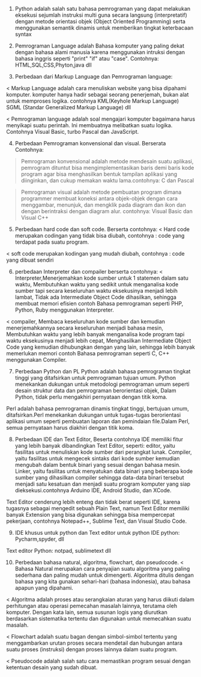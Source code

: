 1. Python adalah salah satu bahasa pemrograman yang dapat melakukan eksekusi sejumlah instruksi multi guna secara langsung (interpretatif) dengan metode orientasi objek (Object Oriented Programming) serta menggunakan semantik dinamis untuk memberikan tingkat keterbacaan syntax

2. Pemrograman Language adalah Bahasa komputer yang paling dekat dengan bahasa alami manusia karena menggunakan intruksi dengan bahasa inggris seperti "print" "if" atau "case". Contohnya: HTML,SQL,CSS,Phyton,java dll

3. Perbedaan dari Markup Language dan Pemrograman language:

< Markup Language adalah cara menuliskan website yang bisa dipahami komputer. komputer hanya hadir sebagai seorang penerjemah, bukan alat untuk memproses logika. contohnya KML(Keyhole Markup Language) SGML (Standar Generalized Markup Language) dll

< Pemrograman language adalah soal mengajari komputer bagaimana harus menyikapi suatu perintah. Ini membuatnya melibatkan suatu logika. Contohnya Visual Basic, turbo Pascal dan JavaScript. 

4. Perbedaan Pemrograman konvensional dan visual. Berserata Contohnya:

> Pemrograman konvensional adalah metode mendesain suatu aplikasi, pemrogram dituntut bisa mengimplementasikan baris demi baris kode program agar bisa menghasilkan bentuk tampilan aplikasi yang diinginkan, dan cukup memakan waktu lama.contohnya: C dan Pascal 

> Pemrograman visual adalah metode pembuatan program dimana programmer membuat koneksi antara objek-objek dengan cara menggambar, menunjuk, dan mengklik pada diagram dan ikon dan dengan berintraksi dengan diagram alur. contohnya: Visual Basic dan Visual C++

5. Perbedaan hard code dan soft code. Berserta contohnya:
< Hard code merupakan codingan yang tidak bisa diubah, contohnya : code yang terdapat pada suatu program. 

< soft code merupakan kodingan yang mudah diubah, contohnya : code yang dibuat sendiri

6. perbedaan Interpreter dan compailer berserta contohnya:
 < Interpreter,Menerjemahkan kode sumber untuk 1 statemen dalam satu waktu, Membutuhkan waktu yang sedikit untuk menganalisa kode sumber tapi secara keseluruhan waktu eksekusinya menjadi lebih lambat, Tidak ada Intermediate Object Code dihasilkan, sehingga membuat memori efisien contoh Bahasa pemrograman seperti PHP, Python, Ruby menggunakan Interpreter. 
 
 < compailer, Membaca keseluruhan kode sumber dan kemudian menerjemahkannya secara keseluruhan menjadi bahasa mesin, Membutuhkan waktu yang lebih banyak menganalisa kode program tapi waktu eksekusinya menjadi lebih cepat, Menghasilkan Intermediate Object Code yang kemudian dihubungkan dengan yang lain, sehingga lebih banyak memerlukan memori contoh Bahasa pemrograman seperti C, C++ menggunakan Compiler.

7. Perbedaan Python dan PL
Python adalah bahasa pemrograman tingkat tinggi yang ditafsirkan untuk pemrograman tujuan umum. Python menekankan dukungan untuk metodologi pemrograman umum seperti desain struktur data dan pemrograman berorientasi objek, Dalam Python, tidak perlu mengakhiri pernyataan dengan titik koma.

Perl adalah bahasa pemrograman dinamis tingkat tinggi, bertujuan umum, ditafsirkan.Perl menekankan dukungan untuk tugas-tugas berorientasi aplikasi umum seperti pembuatan laporan dan pemindaian file.Dalam Perl, semua pernyataan harus diakhiri dengan titik koma.

8. Perbedaan IDE dan Text Editor, Beserta contohnya
IDE memiliki fitur yang lebih banyak dibandingkan Text Editor, seperti:
editor, yaitu fasilitas untuk menuliskan kode sumber dari perangkat lunak.
Compiler, yaitu fasilitas untuk mengecek sintaks dari kode sumber kemudian mengubah dalam bentuk binari yang sesuai dengan bahasa mesin.
Linker, yaitu fasilitas untuk menyatukan data binari yang beberapa kode sumber yang dihasilkan compiler sehingga data-data binari tersebut menjadi satu kesatuan dan menjadi suatu program komputer yang siap dieksekusi.contohnya Arduino IDE, Android Studio, dan XCode. 

Text Editor cenderung lebih enteng dan tidak berat seperti IDE, karena tugasnya sebagai mengedit sebuah Plain Text, namun Text Editor memiliki banyak Extension yang bisa digunakan sehingga bisa mempercepat pekerjaan, contohnya Notepad++, Sublime Text, dan Visual Studio Code. 

9. IDE khusus untuk python dan Text editor untuk python
IDE python: Pycharm,spyder, dll

Text editor Python: notpad, sublimetext dll

10. Perbedaan bahasa natural, algoritma, flowchart, dan pseudocode. 
< Bahasa Natural merupakan cara penyajian suatu algoritma yang paling sederhana dan paling mudah untuk dimengerti. Algoritma ditulis dengan bahasa yang kita gunakan sehari-hari (bahasa indonesia), atau bahasa apapun yang dipahami. 

< Algoritma adalah proses atau serangkaian aturan yang harus diikuti dalam perhitungan atau operasi pemecahan masalah lainnya, terutama oleh komputer. Dengan kata lain, semua susunan logis yang diurutkan berdasarkan sistematika tertentu dan digunakan untuk memecahkan suatu masalah.

< Flowchart adalah  suatu bagan dengan simbol-simbol tertentu yang menggambarkan urutan proses secara mendetail dan hubungan antara suatu proses (instruksi) dengan proses lainnya dalam suatu program.

< Pseudocode adalah salah satu cara memastikan program sesuai dengan ketentuan desain yang sudah dibuat.
